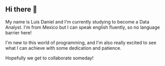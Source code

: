 ## Hi there 👋

My name is Luis Daniel and I'm currently studying to become a Data Analyst.
I'm from Mexico but I can speak english fluently, so no language barrier here!

I'm new to this world of programming, and I'm also really excited to see what I can achieve with some dedication and patience.

Hopefully we get to collaborate someday!

<!--
**Gubato/Gubato** is a ✨ _special_ ✨ repository because its `README.md` (this file) appears on your GitHub profile.

Here are some ideas to get you started:

- 🔭 I’m currently working on ...
- 🌱 I’m currently learning ...
- 👯 I’m looking to collaborate on ...
- 🤔 I’m looking for help with ...
- 💬 Ask me about ...
- 📫 How to reach me: ...
- 😄 Pronouns: ...
- ⚡ Fun fact: ...
-->
